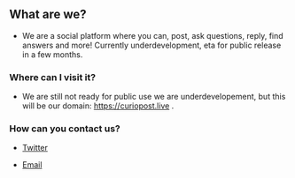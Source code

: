 ## What are we?

- We are a social platform where you can, post, ask questions, reply, find answers and more! Currently underdevelopment, eta for public release in a few months.

### Where can I visit it?

- We are still not ready for public use we are underdevelopement, but this will be our domain: https://curiopost.live .

### How can you contact us?

- [Twitter](https://twitter.com/curiopost)

- [Email](mailto:curiopost.live@outlook.com)
